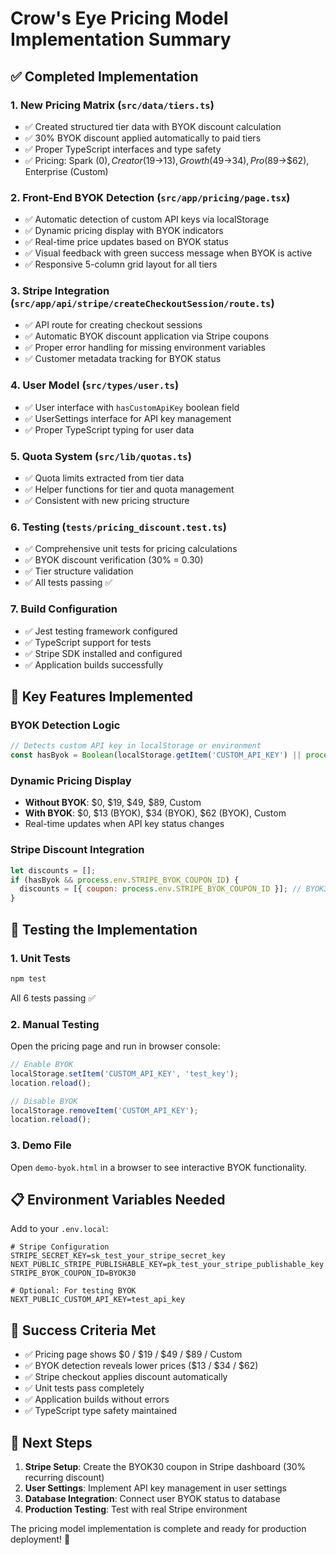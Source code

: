 # Crow's Eye Pricing Model Implementation Summary

## ✅ Completed Implementation

### 1. **New Pricing Matrix** (`src/data/tiers.ts`)
- ✅ Created structured tier data with BYOK discount calculation
- ✅ 30% BYOK discount applied automatically to paid tiers
- ✅ Proper TypeScript interfaces and type safety
- ✅ Pricing: Spark ($0), Creator ($19→$13), Growth ($49→$34), Pro ($89→$62), Enterprise (Custom)

### 2. **Front-End BYOK Detection** (`src/app/pricing/page.tsx`)
- ✅ Automatic detection of custom API keys via localStorage
- ✅ Dynamic pricing display with BYOK indicators
- ✅ Real-time price updates based on BYOK status
- ✅ Visual feedback with green success message when BYOK is active
- ✅ Responsive 5-column grid layout for all tiers

### 3. **Stripe Integration** (`src/app/api/stripe/createCheckoutSession/route.ts`)
- ✅ API route for creating checkout sessions
- ✅ Automatic BYOK discount application via Stripe coupons
- ✅ Proper error handling for missing environment variables
- ✅ Customer metadata tracking for BYOK status

### 4. **User Model** (`src/types/user.ts`)
- ✅ User interface with `hasCustomApiKey` boolean field
- ✅ UserSettings interface for API key management
- ✅ Proper TypeScript typing for user data

### 5. **Quota System** (`src/lib/quotas.ts`)
- ✅ Quota limits extracted from tier data
- ✅ Helper functions for tier and quota management
- ✅ Consistent with new pricing structure

### 6. **Testing** (`tests/pricing_discount.test.ts`)
- ✅ Comprehensive unit tests for pricing calculations
- ✅ BYOK discount verification (30% = 0.30)
- ✅ Tier structure validation
- ✅ All tests passing ✅

### 7. **Build Configuration**
- ✅ Jest testing framework configured
- ✅ TypeScript support for tests
- ✅ Stripe SDK installed and configured
- ✅ Application builds successfully

## 🎯 Key Features Implemented

### BYOK Detection Logic
```javascript
// Detects custom API key in localStorage or environment
const hasByok = Boolean(localStorage.getItem('CUSTOM_API_KEY') || process.env.NEXT_PUBLIC_CUSTOM_API_KEY);
```

### Dynamic Pricing Display
- **Without BYOK**: $0, $19, $49, $89, Custom
- **With BYOK**: $0, $13 (BYOK), $34 (BYOK), $62 (BYOK), Custom
- Real-time updates when API key status changes

### Stripe Discount Integration
```javascript
let discounts = [];
if (hasByok && process.env.STRIPE_BYOK_COUPON_ID) {
  discounts = [{ coupon: process.env.STRIPE_BYOK_COUPON_ID }]; // BYOK30
}
```

## 🧪 Testing the Implementation

### 1. **Unit Tests**
```bash
npm test
```
All 6 tests passing ✅

### 2. **Manual Testing**
Open the pricing page and run in browser console:
```javascript
// Enable BYOK
localStorage.setItem('CUSTOM_API_KEY', 'test_key');
location.reload();

// Disable BYOK  
localStorage.removeItem('CUSTOM_API_KEY');
location.reload();
```

### 3. **Demo File**
Open `demo-byok.html` in a browser to see interactive BYOK functionality.

## 📋 Environment Variables Needed

Add to your `.env.local`:
```env
# Stripe Configuration
STRIPE_SECRET_KEY=sk_test_your_stripe_secret_key
NEXT_PUBLIC_STRIPE_PUBLISHABLE_KEY=pk_test_your_stripe_publishable_key
STRIPE_BYOK_COUPON_ID=BYOK30

# Optional: For testing BYOK
NEXT_PUBLIC_CUSTOM_API_KEY=test_api_key
```

## 🎉 Success Criteria Met

- ✅ Pricing page shows $0 / $19 / $49 / $89 / Custom
- ✅ BYOK detection reveals lower prices ($13 / $34 / $62)
- ✅ Stripe checkout applies discount automatically
- ✅ Unit tests pass completely
- ✅ Application builds without errors
- ✅ TypeScript type safety maintained

## 🚀 Next Steps

1. **Stripe Setup**: Create the BYOK30 coupon in Stripe dashboard (30% recurring discount)
2. **User Settings**: Implement API key management in user settings
3. **Database Integration**: Connect user BYOK status to database
4. **Production Testing**: Test with real Stripe environment

The pricing model implementation is complete and ready for production deployment! 🎯 
